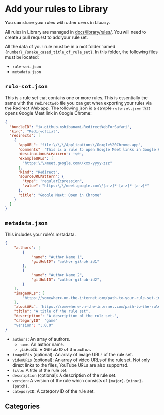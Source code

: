 # Add your rules to Library

You can share your rules with other users in Library.

All rules in Library are managed in [docs/library/rules/](https://github.com/mshibanami/redirect-web/tree/main/docs/rules-in-library). You will need to create a pull request to add your rule set.

All the data of your rule must be in a root folder named `{number}_{snake_cased_title_of_rule_set}`. In this folder, the following files must be located:

- `rule-set.json`
- `metadata.json`

## `rule-set.json`

This is a rule set that contains one or more rules. This is essentially the same with the `redirectweb` file you can get when exporting your rules via the Redirect Web app.
The following json is a sample `rule-set.json` that opens Google Meet link in Google Chrome:

```json
{
  "bundleID": "io.github.mshibanami.RedirectWebForSafari",
  "kind": "RedirectList",
  "redirects": [
    {
      "appURL": "file:\/\/\/Applications\/Google%20Chrome.app",
      "comments": "This is a rule to open Google Meet links in Google Chrome automatically.",
      "destinationURLPattern": "$0",
      "exampleURLs": [
        "https:\/\/meet.google.com\/xxx-yyyy-zzz"
      ],
      "kind": "Redirect",
      "sourceURLPattern": {
        "type": "regularExpression",
        "value": "https:\/\/meet.google.com\/[a-z]*-[a-z]*-[a-z]*"
      },
      "title": "Google Meet: Open in Chrome"
    }
  ]
}
```

## `metadata.json`

This includes your rule's metadata.

```json
{
    "authors": [
        {
            "name": "Author Name 1",
            "gitHubID": "author-github-id1"
        },
        {
            "name": "Author Name 2",
            "gitHubID": "author-github-id2",
        }
    ],
    "imageURLs": [
        "https://somewhere-on-the-internet.com/path-to-your-rule-set-image"
    ],
    "aboutURL": "https://somewhere-on-the-internet.com/path-to-the-rule-set-details",
    "title": "A title of the rule set",
    "description": "A description of the rule set.",
    "categoryID": "game"
    "version": "1.0.0"
}
```

- `authors`: An array of authors.
    - `name`: An author name.
    - `gitHubID`: A GitHub ID of the author.
- `imageURLs` (optional): An array of image URLs of the rule set.
- `videoURLs` (optional): An array of video URLs of the rule set. Not only direct links to the files, YouTube URLs are also supported.
- `title`: A title of the rule set.
- `description` (optional): A description of the rule set.
- `version`: A version of the rule which consists of `{major}.{minor}.{patch}`.
- `categoryID`: A category ID of the rule set.

## Categories

